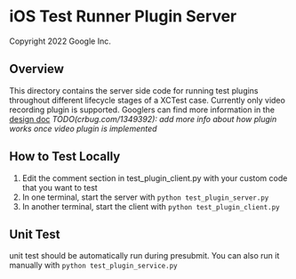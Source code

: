 # iOS Test Runner Plugin Server

Copyright 2022 Google Inc.

## Overview

This directory contains the server side code for running test plugins throughout different
lifecycle stages of a XCTest case. Currently only video recording plugin is supported.
Googlers can find more information in the
[design doc](https://docs.google.com/document/d/1kMzdsozzIaX1Lb-7gBT2MKATxsBuJ1V8vHGkiqz-5Qs/edit?usp=sharing)
*TODO(crbug.com/1349392): add more info about how plugin works once video plugin is implemented*

## How to Test Locally
1. Edit the comment section in test_plugin_client.py with your custom code that you want to test
2. In one terminal, start the server with
        `python test_plugin_server.py`
3. In another terminal, start the client with
        `python test_plugin_client.py`

## Unit Test
unit test should be automatically run during presubmit. You can also run it manually with
        `python test_plugin_service.py`